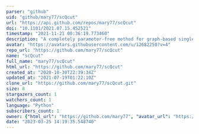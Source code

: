 ```yaml
---
parser: "github"
uid: "github/mary77/scQcut"
url: "https://api.github.com/repos/mary77/scQcut"
doi: "10.1101/2021.07.15.452521"
timestamp: "2021-11-21 00:36:19.773460"
description: "A completely parameter-free method for graph-based single cell RNA-seq clustering"
avatar: "https://avatars.githubusercontent.com/u/12682250?v=4"
repo_url: "https://github.com/mary77/scQcut"
name: "scQcut"
full_name: "mary77/scQcut"
html_url: "https://github.com/mary77/scQcut"
created_at: "2020-10-30T22:39:34Z"
updated_at: "2021-07-19T01:22:10Z"
clone_url: "https://github.com/mary77/scQcut.git"
size: 8
stargazers_count: 1
watchers_count: 1
language: "Python"
subscribers_count: 1
owner: {"html_url": "https://github.com/mary77", "avatar_url": "https://avatars.githubusercontent.com/u/12682250?v=4", "login": "mary77", "type": "User"}
date: "2023-03-25 14:19:35.548740"
---
```

